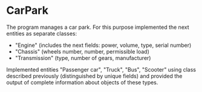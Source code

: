 # CarPark
The program manages a car park. For this purpose implemented the next entities as separate classes: 
 - "Engine" (includes the next fields: power, volume, type, serial number)
 - "Chassis" (wheels number, number, permissible load)
 - "Transmission" (type, number of gears, manufacturer)

Implemented entities "Passenger car", "Truck", "Bus", "Scooter" using class described previously 
(distinguished by unique fields) and provided the output of complete information about objects 
of these types.